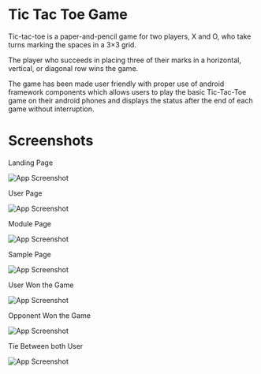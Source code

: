 # Tic Tac Toe Game

Tic-tac-toe is a paper-and-pencil game for two players, X and O, who take turns marking the spaces in a 3×3 grid.

The player who succeeds in placing three of their marks in a horizontal, vertical, or diagonal row wins the game.

The game has been made user friendly with proper use of android framework components which allows users to play the basic Tic-Tac-Toe game on their android phones and displays the status after the end of each game without interruption.


# Screenshots

Landing Page

![App Screenshot](https://github.com/vaishnavigaikwad2810/Tic-Tac-Toe-Game/blob/master/Tic%20Tac%20Toe%20Game%20images/Landing%20Page.jpeg)


User Page

![App Screenshot](https://github.com/vaishnavigaikwad2810/Tic-Tac-Toe-Game/blob/master/Tic%20Tac%20Toe%20Game%20images/User%20page.jpeg)


Module Page

![App Screenshot](https://github.com/vaishnavigaikwad2810/Tic-Tac-Toe-Game/blob/master/Tic%20Tac%20Toe%20Game%20images/Module%20Page.jpeg)


Sample Page

![App Screenshot](https://github.com/vaishnavigaikwad2810/Tic-Tac-Toe-Game/blob/master/Tic%20Tac%20Toe%20Game%20images/sample%20page.jpeg)


User Won the Game

![App Screenshot](https://github.com/vaishnavigaikwad2810/Tic-Tac-Toe-Game/blob/master/Tic%20Tac%20Toe%20Game%20images/User%20Won.jpeg)


Opponent Won the Game

![App Screenshot](https://github.com/vaishnavigaikwad2810/Tic-Tac-Toe-Game/blob/master/Tic%20Tac%20Toe%20Game%20images/Opponent%20Won.jpeg)


Tie Between both User

![App Screenshot](https://github.com/vaishnavigaikwad2810/Tic-Tac-Toe-Game/blob/master/Tic%20Tac%20Toe%20Game%20images/Draw%20page.jpeg)
